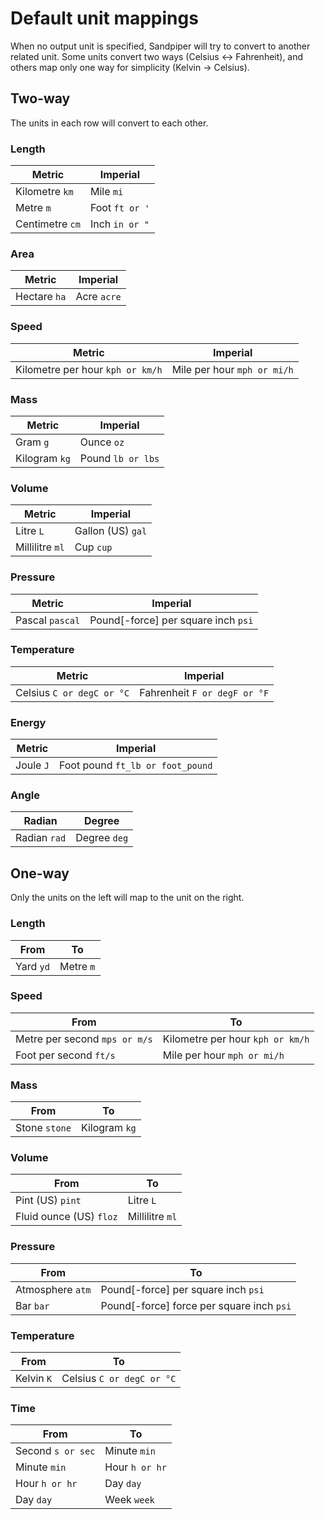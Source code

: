 # Default unit mappings

When no output unit is specified, Sandpiper will try to convert to another
related unit. Some units convert two ways (Celsius <-> Fahrenheit), and others
map only one way for simplicity (Kelvin -> Celsius).

## Two-way

The units in each row will convert to each other.

### Length
| Metric          | Imperial       |
|-----------------|----------------|
| Kilometre `km`  | Mile `mi`      |
| Metre `m`       | Foot `ft or '` |
| Centimetre `cm` | Inch `in or "` |

### Area
| Metric       | Imperial    |
|--------------|-------------|
| Hectare `ha` | Acre `acre` |

### Speed
| Metric                           | Imperial                    |
|----------------------------------|-----------------------------|
| Kilometre per hour `kph or km/h` | Mile per hour `mph or mi/h` |

### Mass
| Metric        | Imperial          |
|---------------|-------------------|
| Gram `g`      | Ounce `oz`        |
| Kilogram `kg` | Pound `lb or lbs` |

### Volume
| Metric          | Imperial          |
|-----------------|-------------------|
| Litre `L`       | Gallon (US) `gal` |
| Millilitre `ml` | Cup `cup`         |

### Pressure
| Metric          | Imperial                             |
|-----------------|--------------------------------------|
| Pascal `pascal` | Pound\[-force] per square inch `psi` |

### Temperature
| Metric                    | Imperial                     |
|---------------------------|------------------------------|
| Celsius `C or degC or °C` | Fahrenheit `F or degF or °F` |

### Energy
| Metric    | Imperial                         |
|-----------|----------------------------------|
| Joule `J` | Foot pound `ft_lb or foot_pound` |

### Angle
| Radian       | Degree       |
|--------------|--------------|
| Radian `rad` | Degree `deg` |

## One-way

Only the units on the left will map to the unit on the right.

### Length
| From      | To        |
|-----------|-----------|
| Yard `yd` | Metre `m` |

### Speed
| From                          | To                               |
|-------------------------------|----------------------------------|
| Metre per second `mps or m/s` | Kilometre per hour `kph or km/h` |
| Foot per second `ft/s`        | Mile per hour `mph or mi/h`      |

### Mass
| From          | To            |
|---------------|---------------|
| Stone `stone` | Kilogram `kg` |

### Volume
| From                    | To              |
|-------------------------|-----------------|
| Pint (US) `pint`        | Litre `L`       |
| Fluid ounce (US) `floz` | Millilitre `ml` |

### Pressure
| From             | To                                         |
|------------------|--------------------------------------------|
| Atmosphere `atm` | Pound\[-force] per square inch `psi`       |
| Bar `bar`        | Pound\[-force] force per square inch `psi` |

### Temperature
| From       | To                        |
|------------|---------------------------|
| Kelvin `K` | Celsius `C or degC or °C` |

### Time
| From              | To             |
|-------------------|----------------|
| Second `s or sec` | Minute `min`   |
| Minute `min`      | Hour `h or hr` |
| Hour `h or hr`    | Day `day`      |
| Day `day`         | Week `week`    |
